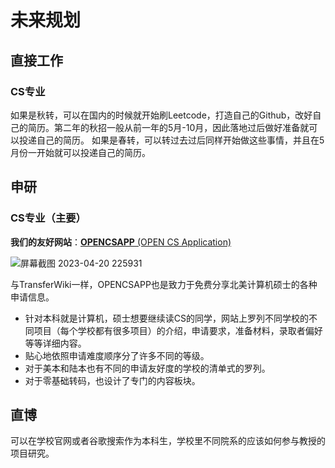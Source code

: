 # 未来规划

## 直接工作

### CS专业

如果是秋转，可以在国内的时候就开始刷Leetcode，打造自己的Github，改好自己的简历。第二年的秋招一般从前一年的5月-10月，因此落地过后做好准备就可以投递自己的简历。
如果是春转，可以转过去过后同样开始做这些事情，并且在5月份一开始就可以投递自己的简历。

## 申研

### CS专业（主要）

**我们的友好网站**：[**OPENCSAPP** (OPEN CS Application)](https://opencs.app/)


![屏幕截图 2023-04-20 225931](https://user-images.githubusercontent.com/80454689/233538017-8aefc167-92e1-4e5f-85c1-4ec92eed2da0.jpg)


与TransferWiki一样，OPENCSAPP也是致力于免费分享北美计算机硕士的各种申请信息。

- 针对本科就是计算机，硕士想要继续读CS的同学，网站上罗列不同学校的不同项目（每个学校都有很多项目）的介绍，申请要求，准备材料，录取者偏好等等详细内容。
- 贴心地依照申请难度顺序分了许多不同的等级。
- 对于美本和陆本也有不同的申请友好度的学校的清单式的罗列。
- 对于零基础转码，也设计了专门的内容板块。

## 直博

可以在学校官网或者谷歌搜索作为本科生，学校里不同院系的应该如何参与教授的项目研究。
